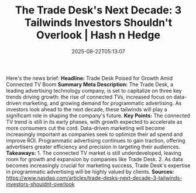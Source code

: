 ﻿---
title: "The Trade Desk's Next Decade: 3 Tailwinds Investors Shouldn't Overlook | Hash n Hedge"
date: "2025-08-22T05:13:07"
category: "Markets"
summary: ""
slug: "the-trade-desks-next-decade-3-tailwinds-investors-shouldnt-o"
source_urls:
  - ""
seo:
  title: "The Trade Desk's Next Decade: 3 Tailwinds Investors Shouldn't Overlook | Hash n Hedge | Hash n Hedge"
  description: ""
  keywords: ["news", "markets", "brief"]
---
Here's the news brief:  **Headline:** Trade Desk Poised for Growth Amid Connected TV Boom  **Summary Meta Description:** The Trade Desk, a leading advertising technology company, is set to capitalize on three key trends driving growth: the rise of connected TVs, increased focus on data-driven marketing, and growing demand for programmatic advertising. As investors look ahead to the next decade, these tailwinds will play a significant role in shaping the company's future.  **Key Points:**   The connected TV trend is still in its early phases, with growth expected to accelerate as more consumers cut the cord.  Data-driven marketing will become increasingly important as companies seek to optimize their ad spend and improve ROI.  Programmatic advertising continues to gain traction, offering advertisers greater efficiency and precision in targeting their audiences.  **Takeaways:**  1. The connected TV market is still underdeveloped, leaving room for growth and expansion by companies like Trade Desk. 2. As data becomes increasingly crucial for marketing success, Trade Desk's expertise in programmatic advertising will be highly valued by clients.  **Sources:** https://www.nasdaq.com/articles/trade-desks-next-decade-3-tailwinds-investors-shouldnt-overlook